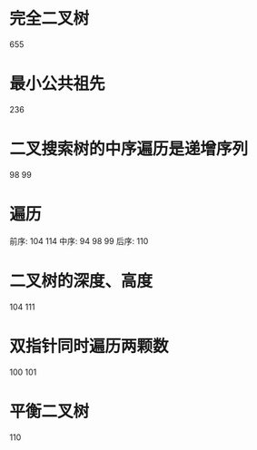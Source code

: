 # 完全二叉树
655

# 最小公共祖先
236

# 二叉搜索树的中序遍历是递增序列
98  99

# 遍历
前序: 104  114
中序: 94  98  99
后序: 110

# 二叉树的深度、高度
104  111

# 双指针同时遍历两颗数
100  101

# 平衡二叉树
110